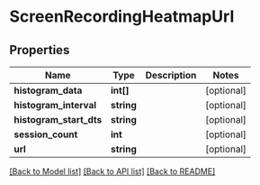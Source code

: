 # ScreenRecordingHeatmapUrl

## Properties
Name | Type | Description | Notes
------------ | ------------- | ------------- | -------------
**histogram_data** | **int[]** |  | [optional] 
**histogram_interval** | **string** |  | [optional] 
**histogram_start_dts** | **string** |  | [optional] 
**session_count** | **int** |  | [optional] 
**url** | **string** |  | [optional] 

[[Back to Model list]](../README.md#documentation-for-models) [[Back to API list]](../README.md#documentation-for-api-endpoints) [[Back to README]](../README.md)


